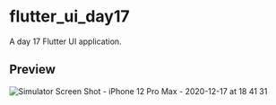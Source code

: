 # flutter_ui_day17

A day 17 Flutter UI application.

## Preview
![Simulator Screen Shot - iPhone 12 Pro Max - 2020-12-17 at 18 41 31](https://user-images.githubusercontent.com/64217477/102492473-bf615b00-4097-11eb-97f5-89fbef91c187.png)
